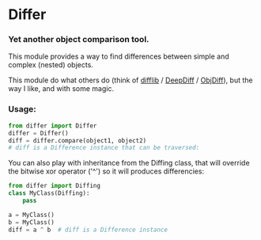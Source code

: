 # Differ
### Yet another object comparison tool.
This module provides a way to find differences between simple and complex (nested) objects.

This module do what others do (think of [difflib](https://docs.python.org/3/library/difflib.html) / [DeepDiff](http://deepdiff.readthedocs.io/en/latest/) / [ObjDiff](http://pythonhosted.org/objdiff/)), but the way I like, and with some magic.

### Usage:
```python
from differ import Differ
differ = Differ()
diff = differ.compare(object1, object2)
# diff is a Difference instance that can be traversed:
```

You can also play with inheritance from the Diffing class, that will override the bitwise xor operator ('^') so it will produces differencies:
```python
from differ import Diffing
class MyClass(Diffing):
    pass

a = MyClass()
b = MyClass()
diff = a ^ b  # diff is a Difference instance
```

